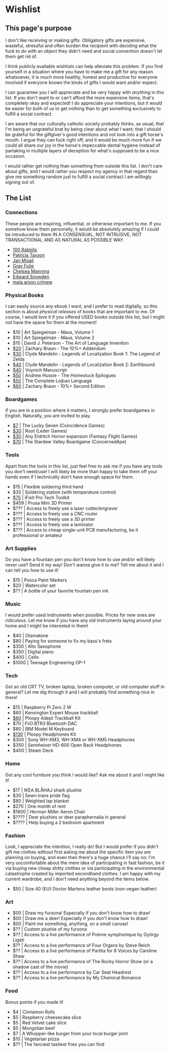 <!-- attrib title: Wishlist -->
<!-- attrib pagetype: writing -->
<!-- attrib windowtitle: wishlist.md -->

# Wishlist

## This page's purpose

I don't like receiving or making gifts. Obligatory gifts are expensive, wasteful, stressful and often burden the recipient with deciding what the fuck to do with an object they didn't need and social convention doesn't let them get rid of.

I think publicly available wishlists can help alleviate this problem. If you find yourself in a situation where you have to make me a gift for any reason whatsoever, it is much more healthy, honest and productive for everyone involved if everyone knows the kinds of gifts I would want and/or expect.

I can guarantee you I will appreciate and be very happy with _anything_ in this list. If you don't want to or can't afford the more expensive items, that's completely okay and expected! I do appreciate your intentions, but it would be easier for both of us to get nothing than to get something exclusively to fulfill a social contract.

I am aware that our culturally catholic society probably thinks, as usual, that I'm being an ungrateful brat by being clear about what I want; that I should be grateful for the giftgiver's good intentions and not look into a gift horse's mouth. I argue they can fuck right off, and it would be much more fun if we could all share our joy in the horse's impeccable dental hygiene instead of partaking in multiple layers of deception for what's supposed to be a nice occasion.

<div class="red thin border" style="color: var(--accent);">
I would rather get nothing than something from outside this list. I don't care about gifts, and I would rather you respect my agency in that regard than give me something random just to fulfill a social contract I am willingly signing out of.
</div>

## The List

### Connections

These people are inspiring, influential, or otherwise important to me. If you somehow know them personally, it would be absolutely amazing if I could be introduced to them IN A CONSENSUAL, NOT INTRUSIVE, NOT TRANSACTIONAL AND AS NATURAL AS POSSIBLE WAY.

- [100 Rabbits](https://100r.co)
- [Patricia Taxxon](https://www.youtube.com/channel/UCOjLfFE0TABS9bk05oH-kgw)
- [Jan Misali](https://www.youtube.com/channel/UCJOh5FKisc0hUlEeWFBlD-w)
- [Gray Folie](https://pluralthey.tumblr.com/)
- [Chelsea Manning](https://en.wikipedia.org/wiki/Chelsea_Manning)
- [Edward Snowden](https://en.wikipedia.org/wiki/Edward_Snowden)
- [maia arson crimew](https://en.wikipedia.org/wiki/Maia_arson_crimew)

### Physical Books

I can easily source any ebook I want, and I prefer to read digitally, so this section is about *physical releases* of books that are important to me. Of course, I would love it if you offered USED books outside this list, but I might not have the space for them at the moment!

- $10 | Art Spiegelman - Maus, Volume 1
- $10 | Art Spiegelman - Maus, Volume 2
- $15 | David J. Peterson - The Art of Language Invention
- [$20](https://www.indyplanet.com/10-addendum?product=82414) | Zachary Braun - The 10%+ Addendum
- [$30](https://www.fangamer.com/products/legends-of-localization-zelda-book) | Clyde Mandelin - Legends of Localization Book 1: The Legend of Zelda
- [$40](https://www.fangamer.com/products/legends-of-localization-book-2-earthbound) | Clyde Mandelin - Legends of Localization Book 2: Earthbound
- [$40](https://www.amazon.com/Voynich-Manuscript-Raymond-Clemens/dp/0300217234) | Voynich Manuscript
- [$50](https://www.amazon.com/Homestuck-Epilogues-Meat-Candy/dp/1974701085) | Andrew Hussie - The Homestuck Epilogues
- [$50](https://www.amazon.com/dp/0966028325/) | The Complete Lojban Language
- [$60](https://nofna.com/store/) | Zachary Braun - 10%+ Second Edition

### Boardgames

If you are in a position where it matters, I strongly prefer boardgames in English. Naturally, you are invited to play.

- [$7](https://coincidence.games/the-lucky-seven/)  | The Lucky Seven (Coincidence Games)
- [$30](https://boardgamegeek.com/market/browse?objectid=237182) | Root (Leder Games)
- [$30](https://boardgamegeek.com/market/search?q=eldritch%20horror) | Any Eldritch Horror expansion (Fantasy Flight Games)
- [$70](https://boardgamegeek.com/market/browse?objectid=332290) | The Stardew Valley Boardgame (ConcernedApe)

### Tools

Apart from the tools in this list, just feel free to ask me if you have any tools you don't need/use! I will likely be more than happy to take them off your hands even if I technically don't have enough space for them.

- $15  | Flexible soldering third hand
- $35  | Soldering station (with temperature control)
- [$75](https://www.ifixit.com/products/pro-tech-toolkit)  | iFixit Pro Tech Toolkit
- $459 | Prusa Mini 3D Printer
- $??? | Access to freely use a laser cutter/engraver
- $??? | Access to freely use a CNC router
- $??? | Access to freely use a 3D printer
- $??? | Access to freely use a laminator
- $??? | Access to cheap single-unit PCB manufacturing, be it professional or amateur

### Art Supplies

Do you have a fountain pen you don't know how to use and/or will likely never use? Send it my way! Don't wanna give it to me? Tell me about it and I can tell you how to use it!

- $15 | Posca Paint Markers
- $20 | Watercolor set
- $?? | A bottle of your favorite fountain pen ink

### Music

I would prefer used instruments when possible. Prices for new ones are _ridiculous_. Let me know if you have any old instruments laying around your home and I might be interested in them!

- $40   | Otamatone
- $80   | Paying for someone to fix my bass's frets
- $350  | Alto Saxophone
- $350  | Digital piano
- $400  | Cello
- $1000 | Teenage Engineering OP-1

### Tech

Got an old CRT TV, broken laptop, broken computer, or old computer stuff in general? Let me dig through it and I will probably find something nice in there!

- $15  | Raspberry Pi Zero 2 W
- $60  | Kensington Expert Mouse trackball
- [$60](https://ploopy.co/shop/adept-trackball-full-kit-preorder/)  | Ploopy Adept Trackball Kit
- $70  | FiiO BTR3 Bluetooth DAC
- $80  | IBM Model M Keyboard
- [$130](https://ploopy.co/shop/headphones-full-kit-preorder/) | Ploopy Headphones Kit
- $300 | Sony WH-XM3, WH-XM4 or WH-XM5 Headphones
- $350 | Sennheiser HD-600 Open Back Headphones
- $400 | Steam Deck

### Home

Got any cool furniture you think I would like? Ask me about it and I might like it!

- $17   | IKEA BLÅHAJ shark plushie
- $30   | Sewn trans pride flag
- $80   | Weighted lap blanket
- $270  | One month of rent
- $1800 | Herman Miller Aeron Chair
- $???? | Deer plushies or deer paraphernalia in general
- $???? | Help buying a 2 bedroom apartment

### Fashion

Look, I appreciate the intention, I really do! But I would prefer if you didn't gift me clothes without first asking me about the specific item you are planning on buying, and even then there's a huge chance I'll say no: I'm very uncomfortable about the mere idea of participating in fast fashion, be it via buying new cheap shitty clothes or via participating in the environmental catastrophe created by imported secondhand clothes. I am happy with my current wardrobe, and I don't need anything beyond the items below.

- $50 | Size 40 (EU) Doctor Martens leather boots (non-vegan leather)

### Art

- $00 | Draw my fursona! Especially if you don't know how to draw!
- $00 | Draw me a deer! Especially if you don't know how to draw!
- $00 | Paint me something, anything, on a small canvas!
- $?? | Custom plushie of my fursona
- $?? | Access to a live performance of Poème symphonique by György Ligeti
- $?? | Access to a live performance of Four Organs by Steve Reich
- $?? | Access to a live performance of Partita for 8 Voices by Caroline Shaw
- $?? | Access to a live performance of The Rocky Horror Show (or a shadow cast of the movie)
- $?? | Access to a live performance by Car Seat Headrest
- $?? | Access to a live performance by My Chemical Romance

### Food

Bonus points if you made it!

- $4  | Cinnamon Rolls
- $5  | Raspberry cheesecake slice
- $5  | Red Velvet cake slice
- $5  | Mongolian beef
- $7  | A Whopper-like burger from your local burger joint
- $10 | Vegetarian pizza
- $?? | The fanciest tastiest fries you can find
